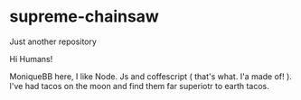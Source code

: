 # supreme-chainsaw
Just another repository



Hi Humans!

MoniqueBB here, I like Node. Js and coffescript ( that's what. I'a made of! ). I've had tacos on the moon and find them far superiotr to earth tacos.
